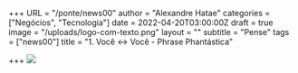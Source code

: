 +++
URL = "/ponte/news00"
author = "Alexandre Hatae"
categories = ["Negócios", "Tecnologia"]
date = 2022-04-20T03:00:00Z
draft = true
image = "/uploads/logo-com-texto.png"
layout = ""
subtitle = "Pense"
tags = ["news00"]
title = "1. Você <-> Você - Phrase Phantástica"

+++
![](/uploads/logo-com-texto.png)